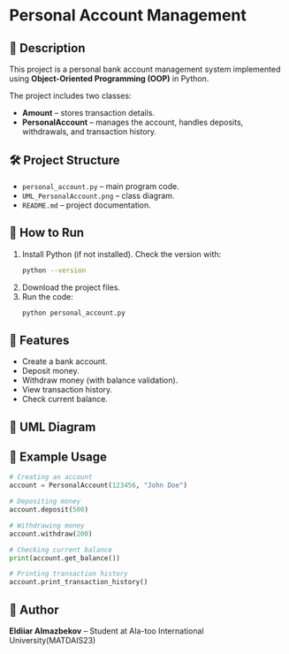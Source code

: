 # Personal Account Management

## 📌 Description

This project is a personal bank account management system implemented using **Object-Oriented Programming (OOP)** in Python.

The project includes two classes:

- **Amount** – stores transaction details.
- **PersonalAccount** – manages the account, handles deposits, withdrawals, and transaction history.

## 🛠 Project Structure

- `personal_account.py` – main program code.
- `UML_PersonalAccount.png` – class diagram.
- `README.md` – project documentation.

## 📌 How to Run

1. Install Python (if not installed). Check the version with:
   ```bash
   python --version
   ```
2. Download the project files.
3. Run the code:
   ```bash
   python personal_account.py
   ```

## 📌 Features

- Create a bank account.
- Deposit money.
- Withdraw money (with balance validation).
- View transaction history.
- Check current balance.

## 📌 UML Diagram



## 📌 Example Usage

```python
# Creating an account
account = PersonalAccount(123456, "John Doe")

# Depositing money
account.deposit(500)

# Withdrawing money
account.withdraw(200)

# Checking current balance
print(account.get_balance())

# Printing transaction history
account.print_transaction_history()
```

## 📌 Author

**Eldiiar Almazbekov** – Student at Ala-too International University(MATDAIS23)


